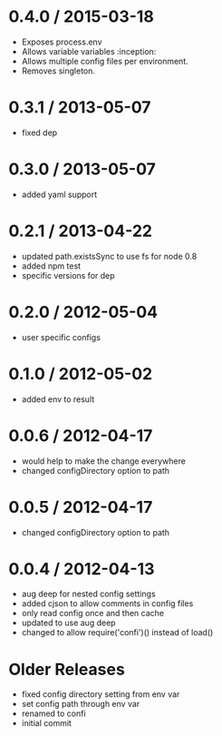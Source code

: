 
0.4.0 / 2015-03-18
==================

  * Exposes process.env
  * Allows variable variables :inception:
  * Allows multiple config files per environment.
  * Removes singleton.


0.3.1 / 2013-05-07 
==================

  * fixed dep

0.3.0 / 2013-05-07 
==================

  * added yaml support

0.2.1 / 2013-04-22 
==================

  * updated path.existsSync to use fs for node 0.8
  * added npm test
  * specific versions for dep

0.2.0 / 2012-05-04 
==================

  * user specific configs

0.1.0 / 2012-05-02 
==================

  * added env to result

0.0.6 / 2012-04-17 
==================

  * would help to make the change everywhere
  * changed configDirectory option to path

0.0.5 / 2012-04-17 
==================

  * changed configDirectory option to path

0.0.4 / 2012-04-13 
==================

  * aug deep for nested config settings
  * added cjson to allow comments in config files
  * only read config once and then cache
  * updated to use aug deep
  * changed to allow require('confi')() instead of load()

Older Releases
==============

  * fixed config directory setting from env var
  * set config path through env var
  * renamed to confi
  * initial commit
